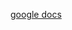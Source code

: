 [google docs](https://docs.google.com/document/d/1YsYfQvjYkH0CRNZktFt0Z4OP8sn1EnQxdoTo3TDC97s/edit?tab=t.0)
